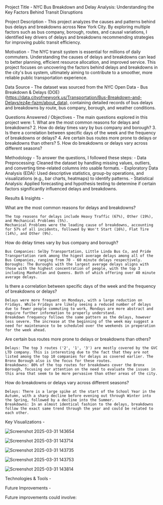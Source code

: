 Project Title - NYC Bus Breakdown and Delay Analysis: Understanding the Key Factors Behind Transit Disruptions

Project Description - This project analyzes the causes and patterns behind bus delays and breakdowns across New York City. By exploring multiple factors such as bus company, borough, routes, and causal variations, I identified key drivers of delays and breakdowns recommending strategies for improving public transit efficiency.

Motivation - The NYC transit system is essential for millions of daily commuters. Understanding the causes of delays and breakdowns can lead to better planning, efficient resource allocation, and improved service. This project focuses on uncovering the factors behind delays and breakdowns in the city's bus system, ultimately aiming to contribute to a smoother, more reliable public transportation experience.

Data Source - The dataset was sourced from the NYC Open Data - Bus Breakdown & Delays (DOE) (https://data.cityofnewyork.us/Transportation/Bus-Breakdown-and-Delays/ez4e-fazm/about_data), containing detailed records of bus delays and breakdowns by route, bus company, borough, and weather conditions.

Questions Answered / Objectives - The main questions explored in this project were: 1. What are the most common reasons for delays and breakdowns? 2. How do delay times vary by bus company and borough? 3. Is there a correlation between specific days of the week and the frequency of breakdowns or delays? 4. Are certain bus routes more prone to delays or breakdowns than others? 5. How do breakdowns or delays vary across different seasons?

Methodology - To answer the questions, I followed these steps: - Data Preprocessing: Cleaned the dataset by handling missing values, outliers, and converting time-related columns into usable formats. - Exploratory Data Analysis (EDA): Used descriptive statistics, group-by operations, and visualizations (e.g., bar charts, heatmaps) to identify patterns. - Statistical Analysis: Applied forecasting and hypothesis testing to determine if certain factors significantly influenced delays and breakdowns.

Results & Insights -

What are the most common reasons for delays and breakdowns?

    The top reasons for delays include Heavy Traffic (67%), Other (19%), and Mechanical Problems (5%).
    Mechanical Problems were the leading cause of breakdowns, accounting for 57% of all incidents, followed by Won't Start (16%), Flat Tire (14%), and Other (9%).

How do delay times vary by bus company and borough?

    Bus Companies: Selby Transportation, Little Linda Bus Co, and Pride Transportation rank among the higest average delays among all of the Bus Companies, ranging from 70 - 60 minute delays respectively.
    Boroughs: The Buroughs with the largest average delays aligns with those with the highest concentration of people, with the top 3 including Manhattan and Queens. Both of which offering over 40 minute average delays.

Is there a correlation between specific days of the week and the frequency of breakdowns or delays?

    Delays were more frequent on Mondays, with a large reduction on Fridays. While Fridays are likely seeing a reduced number of delays due to fewer people commuting to work, Mondays are more abstract and require further information to properly understand.
    Breakdown frequency follows the same pattern as the delays, however less severe. The increase at the beginning of the week may suggest a need for maintenance to be scheduled over the weekends in preperation for the week ahead.

Are certain bus routes more prone to delays or breakdowns than others?

    Delays: The top 3 routes ('2', '1', '3') are mostly covered by the GVC LTD company. This is interesting due to the fact that they are not listed among the top 10 companies for delays as covered earlier. The Bronx Borough also is the focus for these routes.
    Breakdowns: 80% of the top routes for breakdowns cover the Bronx Borough, focusing our attention on the need to evaluate the issues in this area that seem to be more pervasive than other areas of the city.

How do breakdowns or delays vary across different seasons?

    Delays: There is a large spike at the start of the School Year in the Autumn, with a sharp decline before evening out through Winter into the Spring, followed by a decline into the Summer.
    Breakdowns: In an almost identical fashion to the delays, breakdowns follow the exact same trend through the year and could be related to each other.

Key Visualizations - 

![Screenshot 2025-03-31 143654](https://github.com/user-attachments/assets/79c76598-d47e-4027-b247-7a95dec039e8)

![Screenshot 2025-03-31 143714](https://github.com/user-attachments/assets/7e875496-4840-48ac-b33e-b26f4237b2cd)

![Screenshot 2025-03-31 143735](https://github.com/user-attachments/assets/ac00e093-f316-446e-8d59-2246642db020)

![Screenshot 2025-03-31 143753](https://github.com/user-attachments/assets/7183666c-d7b1-46f7-a9af-8d14f51c9ad9)

![Screenshot 2025-03-31 143814](https://github.com/user-attachments/assets/79e3a3d7-3184-4aa5-8ca5-c64578e7e3de)

Technologies & Tools - 

Future Improvements - 

Future improvements could involve:

    
